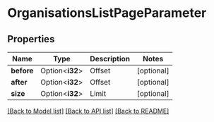 # OrganisationsListPageParameter

## Properties

Name | Type | Description | Notes
------------ | ------------- | ------------- | -------------
**before** | Option<**i32**> | Offset | [optional]
**after** | Option<**i32**> | Offset | [optional]
**size** | Option<**i32**> | Limit | [optional]

[[Back to Model list]](../README.md#documentation-for-models) [[Back to API list]](../README.md#documentation-for-api-endpoints) [[Back to README]](../README.md)


